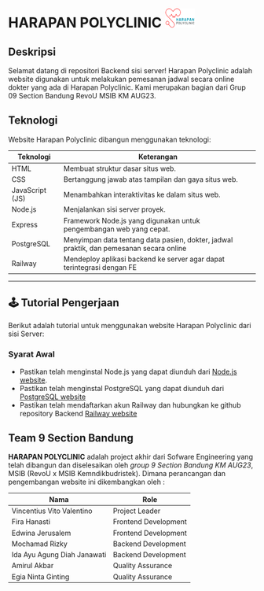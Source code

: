 # HARAPAN POLYCLINIC  ![Alt Text](https://github.com/Kampus-Merdeka-Software-Engineering/FE-2-Bandung-9/blob/main/images/logohp.png?raw=true)

## Deskripsi 
Selamat datang di repositori Backend sisi server! Harapan Polyclinic adalah website digunakan untuk melakukan pemesanan jadwal secara online dokter yang ada di Harapan Polyclinic. Kami merupakan bagian dari Grup 09 Section Bandung RevoU MSIB KM AUG23.


## Teknologi 
Website Harapan Polyclinic dibangun menggunakan teknologi:

| Teknologi         | Keterangan                                                                                      |
|-------------------|-------------------------------------------------------------------------------------------------|
| HTML              | Membuat struktur dasar situs web.                                                               |
| CSS               | Bertanggung jawab atas tampilan dan gaya situs web.                                             |
| JavaScript (JS)   | Menambahkan interaktivitas ke dalam situs web.                                                  |
| Node.js           | Menjalankan sisi server proyek.                                                                 |
| Express           | Framework Node.js yang digunakan untuk pengembangan web yang cepat.                             |
| PostgreSQL        | Menyimpan data tentang data pasien, dokter, jadwal praktik, dan pemesanan secara online         |
| Railway           | Mendeploy aplikasi backend ke server agar dapat terintegrasi dengan FE                          |

---
## 🕹 Tutorial Pengerjaan

Berikut adalah tutorial untuk menggunakan website Harapan Polyclinic dari sisi Server:

### Syarat Awal
- Pastikan telah menginstal Node.js yang dapat diunduh dari [Node.js website](https://nodejs.org/).
- Pastikan telah menginstal PostgreSQL yang dapat diunduh dari [PostgreSQL website](https://www.postgresql.org/)
- Pastikan telah mendaftarkan akun Railway dan hubungkan ke github repository Backend [Railway website](https://railway.app/)

### 

## Team 9 Section Bandung
**HARAPAN POLYCLINIC** adalah project akhir dari Sofware Engineering yang telah dibangun dan diselesaikan oleh _group 9 Section Bandung KM AUG23_, MSIB (RevoU x MSIB Kemndikbudristek).
Dimana perancangan dan pengembangan website ini dikembangkan oleh :

|  Nama      | Role | 
|----------|----------|
| Vincentius Vito Valentino   | Project Leader  | 
| Fira Hanasti          | Frontend Development | 
| Edwina Jerusalem | Frontend Development  |
| Mochamad Rizky   | Backend Development |
| Ida Ayu Agung Diah Janawati  | Backend Development |
| Amirul Akbar   | Quality Assurance   |
| Egia Ninta Ginting  |  Quality Assurance |


